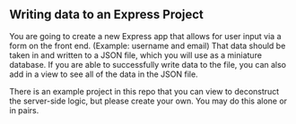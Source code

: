 ## Writing data to an Express Project

You are going to create a new Express app that allows for user input via a form on the front end. (Example: username and email) That data should be taken in and written to a JSON file, which you will use as a miniature database. If you are able to successfully write data to the file, you can also add in a view to see all of the data in the JSON file.

There is an example project in this repo that you can view to deconstruct the server-side logic, but please create your own. You may do this alone or in pairs.